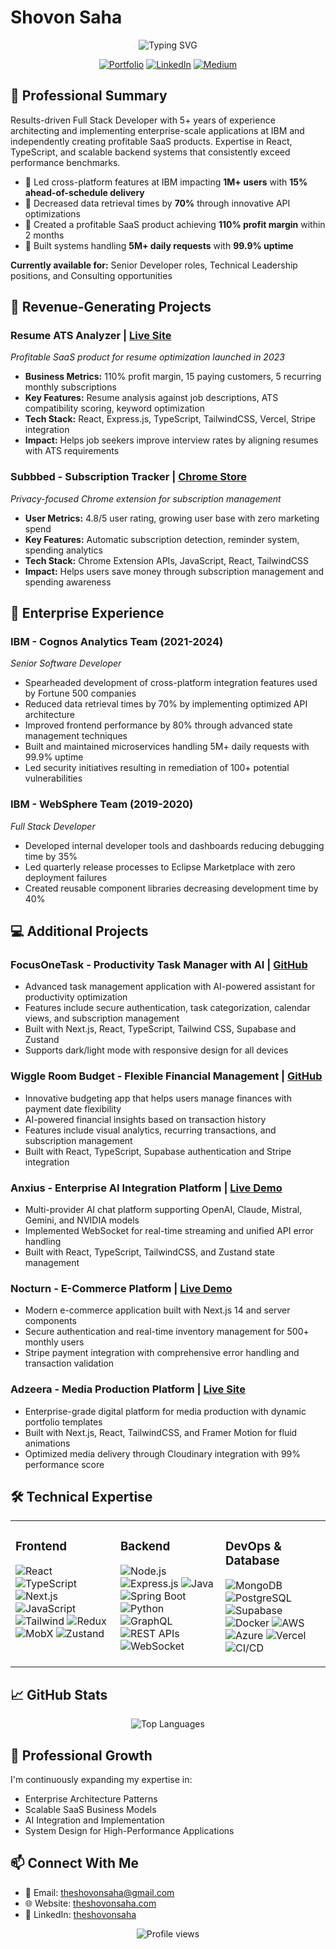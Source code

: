 # Shovon Saha

<div align="center">
  <img src="https://readme-typing-svg.herokuapp.com?font=Fira+Code&pause=1000&width=435&lines=Full+Stack+Developer;Enterprise+Solutions+Architect;SaaS+Product+Creator;5%2B+Years+of+Experience" alt="Typing SVG" />
</div>

<p align="center">
  <a href="https://www.theshovonsaha.com"><img src="https://img.shields.io/badge/Portfolio-theshovonsaha.com-blue?style=for-the-badge&logo=google-chrome&logoColor=white" alt="Portfolio" /></a>
  <a href="https://www.linkedin.com/in/theshovonsaha"><img src="https://img.shields.io/badge/LinkedIn-Connect-blue?style=for-the-badge&logo=linkedin&logoColor=white" alt="LinkedIn" /></a>
  <a href="https://theshovonsaha.medium.com"><img src="https://img.shields.io/badge/Medium-Follow-black?style=for-the-badge&logo=medium&logoColor=white" alt="Medium" /></a>
</p>

## 💼 Professional Summary

Results-driven Full Stack Developer with 5+ years of experience architecting and implementing enterprise-scale applications at IBM and independently creating profitable SaaS products. Expertise in React, TypeScript, and scalable backend systems that consistently exceed performance benchmarks.

- 🔹 Led cross-platform features at IBM impacting **1M+ users** with **15% ahead-of-schedule delivery**
- 🔹 Decreased data retrieval times by **70%** through innovative API optimizations
- 🔹 Created a profitable SaaS product achieving **110% profit margin** within 2 months
- 🔹 Built systems handling **5M+ daily requests** with **99.9% uptime**

**Currently available for:** Senior Developer roles, Technical Leadership positions, and Consulting opportunities

## 🚀 Revenue-Generating Projects

### Resume ATS Analyzer | [Live Site](https://resumeatsanalyzer.com)
*Profitable SaaS product for resume optimization launched in 2023*
- **Business Metrics:** 110% profit margin, 15 paying customers, 5 recurring monthly subscriptions
- **Key Features:** Resume analysis against job descriptions, ATS compatibility scoring, keyword optimization
- **Tech Stack:** React, Express.js, TypeScript, TailwindCSS, Vercel, Stripe integration
- **Impact:** Helps job seekers improve interview rates by aligning resumes with ATS requirements

### Subbbed - Subscription Tracker | [Chrome Store](https://chromewebstore.google.com/detail/subbbed/kgdfjmaihpolhcglmggkpngafldbkino)
*Privacy-focused Chrome extension for subscription management*
- **User Metrics:** 4.8/5 user rating, growing user base with zero marketing spend
- **Key Features:** Automatic subscription detection, reminder system, spending analytics
- **Tech Stack:** Chrome Extension APIs, JavaScript, React, TailwindCSS
- **Impact:** Helps users save money through subscription management and spending awareness

## 🏢 Enterprise Experience

### IBM - Cognos Analytics Team (2021-2024)
*Senior Software Developer*
- Spearheaded development of cross-platform integration features used by Fortune 500 companies
- Reduced data retrieval times by 70% by implementing optimized API architecture
- Improved frontend performance by 80% through advanced state management techniques
- Built and maintained microservices handling 5M+ daily requests with 99.9% uptime
- Led security initiatives resulting in remediation of 100+ potential vulnerabilities

### IBM - WebSphere Team (2019-2020)
*Full Stack Developer*
- Developed internal developer tools and dashboards reducing debugging time by 35%
- Led quarterly release processes to Eclipse Marketplace with zero deployment failures
- Created reusable component libraries decreasing development time by 40%

## 💻 Additional Projects

### FocusOneTask - Productivity Task Manager with AI | [GitHub](https://github.com/yourusername/focusonetask)
- Advanced task management application with AI-powered assistant for productivity optimization
- Features include secure authentication, task categorization, calendar views, and subscription management
- Built with Next.js, React, TypeScript, Tailwind CSS, Supabase and Zustand
- Supports dark/light mode with responsive design for all devices

### Wiggle Room Budget - Flexible Financial Management | [GitHub](https://github.com/yourusername/wiggle-room-budget)
- Innovative budgeting app that helps users manage finances with payment date flexibility
- AI-powered financial insights based on transaction history
- Features include visual analytics, recurring transactions, and subscription management
- Built with React, TypeScript, Supabase authentication and Stripe integration

### Anxius - Enterprise AI Integration Platform | [Live Demo](https://anxius.netlify.app)
- Multi-provider AI chat platform supporting OpenAI, Claude, Mistral, Gemini, and NVIDIA models
- Implemented WebSocket for real-time streaming and unified API error handling
- Built with React, TypeScript, TailwindCSS, and Zustand state management

### Nocturn - E-Commerce Platform | [Live Demo](https://nocturnclothing.vercel.app)
- Modern e-commerce application built with Next.js 14 and server components
- Secure authentication and real-time inventory management for 500+ monthly users
- Stripe payment integration with comprehensive error handling and transaction validation

### Adzeera - Media Production Platform | [Live Site](https://adzeera.com)
- Enterprise-grade digital platform for media production with dynamic portfolio templates
- Built with Next.js, React, TailwindCSS, and Framer Motion for fluid animations
- Optimized media delivery through Cloudinary integration with 99% performance score

## 🛠 Technical Expertise

<table>
  <tr>
    <td valign="top" width="33%">
      <h3>Frontend</h3>
      <p align="left">
        <img src="https://img.shields.io/badge/React-61DAFB?style=flat&logo=react&logoColor=black" alt="React" />
        <img src="https://img.shields.io/badge/TypeScript-007ACC?style=flat&logo=typescript&logoColor=white" alt="TypeScript" />
        <img src="https://img.shields.io/badge/Next.js-000000?style=flat&logo=next.js&logoColor=white" alt="Next.js" />
        <img src="https://img.shields.io/badge/JavaScript-F7DF1E?style=flat&logo=javascript&logoColor=black" alt="JavaScript" />
        <img src="https://img.shields.io/badge/Tailwind-38B2AC?style=flat&logo=tailwind-css&logoColor=white" alt="Tailwind" />
        <img src="https://img.shields.io/badge/Redux-764ABC?style=flat&logo=redux&logoColor=white" alt="Redux" />
        <img src="https://img.shields.io/badge/MobX-FF9955?style=flat&logo=mobx&logoColor=white" alt="MobX" />
        <img src="https://img.shields.io/badge/Zustand-000000?style=flat&logo=react&logoColor=white" alt="Zustand" />
      </p>
    </td>
    <td valign="top" width="33%">
      <h3>Backend</h3>
      <p align="left">
        <img src="https://img.shields.io/badge/Node.js-339933?style=flat&logo=node.js&logoColor=white" alt="Node.js" />
        <img src="https://img.shields.io/badge/Express.js-000000?style=flat&logo=express&logoColor=white" alt="Express.js" />
        <img src="https://img.shields.io/badge/Java-007396?style=flat&logo=java&logoColor=white" alt="Java" />
        <img src="https://img.shields.io/badge/Spring_Boot-6DB33F?style=flat&logo=spring-boot&logoColor=white" alt="Spring Boot" />
        <img src="https://img.shields.io/badge/Python-3776AB?style=flat&logo=python&logoColor=white" alt="Python" />
        <img src="https://img.shields.io/badge/GraphQL-E10098?style=flat&logo=graphql&logoColor=white" alt="GraphQL" />
        <img src="https://img.shields.io/badge/REST_APIs-009688?style=flat&logo=api&logoColor=white" alt="REST APIs" />
        <img src="https://img.shields.io/badge/WebSocket-010101?style=flat&logo=socket.io&logoColor=white" alt="WebSocket" />
      </p>
    </td>
    <td valign="top" width="33%">
      <h3>DevOps & Database</h3>
      <p align="left">
        <img src="https://img.shields.io/badge/MongoDB-47A248?style=flat&logo=mongodb&logoColor=white" alt="MongoDB" />
        <img src="https://img.shields.io/badge/PostgreSQL-336791?style=flat&logo=postgresql&logoColor=white" alt="PostgreSQL" />
        <img src="https://img.shields.io/badge/Supabase-3ECF8E?style=flat&logo=supabase&logoColor=white" alt="Supabase" />
        <img src="https://img.shields.io/badge/Docker-2496ED?style=flat&logo=docker&logoColor=white" alt="Docker" />
        <img src="https://img.shields.io/badge/AWS-232F3E?style=flat&logo=amazon-aws&logoColor=white" alt="AWS" />
        <img src="https://img.shields.io/badge/Azure-0078D4?style=flat&logo=microsoft-azure&logoColor=white" alt="Azure" />
        <img src="https://img.shields.io/badge/Vercel-000000?style=flat&logo=vercel&logoColor=white" alt="Vercel" />
        <img src="https://img.shields.io/badge/CI/CD-2088FF?style=flat&logo=github-actions&logoColor=white" alt="CI/CD" />
      </p>
    </td>
  </tr>
</table>

## 📈 GitHub Stats

<div align="center">
  <img src="https://github-readme-stats.vercel.app/api/top-langs/?username=theshovonsaha&layout=compact&hide_border=true&langs_count=10&show_icons=true&theme=tokyonight" alt="Top Languages" />
</div>

## 🌱 Professional Growth

I'm continuously expanding my expertise in:
- Enterprise Architecture Patterns
- Scalable SaaS Business Models
- AI Integration and Implementation
- System Design for High-Performance Applications

## 📫 Connect With Me

- 📧 Email: [theshovonsaha@gmail.com](mailto:theshovonsaha@gmail.com)
- 🌐 Website: [theshovonsaha.com](https://www.theshovonsaha.com)
- 💼 LinkedIn: [theshovonsaha](https://linkedin.com/in/theshovonsaha)

<p align="center">
  <img src="https://komarev.com/ghpvc/?username=theshovonsaha&color=brightgreen" alt="Profile views" />
</p>
